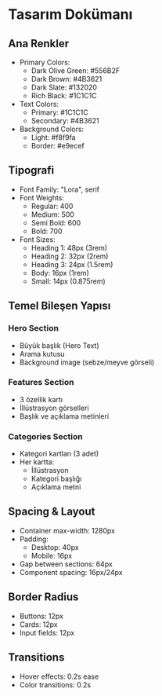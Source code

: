 # Tasarım Dokümanı

## Ana Renkler

- Primary Colors:
  - Dark Olive Green: #556B2F
  - Dark Brown: #4B3621
  - Dark Slate: #132020
  - Rich Black: #1C1C1C
- Text Colors:
  - Primary: #1C1C1C
  - Secondary: #4B3621
- Background Colors:
  - Light: #f8f9fa
  - Border: #e9ecef

## Tipografi

- Font Family: "Lora", serif
- Font Weights:
  - Regular: 400
  - Medium: 500
  - Semi Bold: 600
  - Bold: 700
- Font Sizes:
  - Heading 1: 48px (3rem)
  - Heading 2: 32px (2rem)
  - Heading 3: 24px (1.5rem)
  - Body: 16px (1rem)
  - Small: 14px (0.875rem)

## Temel Bileşen Yapısı

### Hero Section

- Büyük başlık (Hero Text)
- Arama kutusu
- Background image (sebze/meyve görseli)

### Features Section

- 3 özellik kartı
- İllüstrasyon görselleri
- Başlık ve açıklama metinleri

### Categories Section

- Kategori kartları (3 adet)
- Her kartta:
  - İllüstrasyon
  - Kategori başlığı
  - Açıklama metni

## Spacing & Layout

- Container max-width: 1280px
- Padding:
  - Desktop: 40px
  - Mobile: 16px
- Gap between sections: 64px
- Component spacing: 16px/24px

## Border Radius

- Buttons: 12px
- Cards: 12px
- Input fields: 12px

## Transitions

- Hover effects: 0.2s ease
- Color transitions: 0.2s
